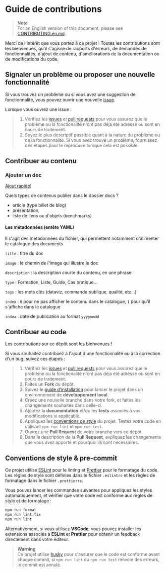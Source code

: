 # Guide de contributions

> **Note**  
> For an English version of this document, please see [CONTRIBUTING.en.md](/CONTRIBUTING.en.md).

Merci de l'intérêt que vous portez à ce projet ! Toutes les contributions sont les bienvenues, qu'il s'agisse de rapports d'erreurs, de demandes de fonctionnalités, d'ajout de contenu, d'améliorations de la documentation ou de modifications du code.

## Signaler un problème ou proposer une nouvelle fonctionnalité

Si vous trouvez un problème ou si vous avez une suggestion de fonctionnalité, vous pouvez ouvrir une nouvelle [issue](https://github.com/datactivist/nextjs-doc/issues/new).

Lorsque vous ouvrez une issue :

> 1. Vérifiez les [issues](https://github.com/datactivist/nextjs-doc/issues) et [pull requests](https://github.com/datactivist/nextjs-doc/pulls) pour vous assurez que le problème ou la fonctionalité n'ont pas déja été adréssé ou sont en cours de traitement.
> 2. Soyez le plus descriptif possible quant à la nature du problème ou de la fonctionnalité. Si vous avez trouvé un problème, fournissez des étapes pour le reproduire lorsque cela est possible.

## Contribuer au contenu

### Ajouter un doc 

[Ajout rapide](https://github.com/datactivist/nextjs-doc/new/main/posts/docs/filename=nom-du-doc.md))

Quels types de contenus publier dans le dossier docs ?
- article (type billet de blog) 
- présentation, 
- liste de liens ou d'objets (benchmarks)

#### Les métadonnées (entête YAML)
Il s'agit des métadonnées du fichier, qui permettent notamment d'alimenter le catalogue des documents

```title``` : titre du doc

```image``` : le chemin de l'image qui illustre le doc

```description``` : la description courte du contenu, en une phrase

```type``` : Formation, Liste, Guide, Cas pratique...

```tags``` : les mots clés (dataviz, commande publique, qualité, etc...)

```index``` : ```0``` pour ne pas afficher le contenu dans le catalogue, ```1``` pour qu'il s'affiche dans le catalogue

```index``` : date de publication au format ```yyyymmdd```



## Contribuer au code

Les contributions sur ce dépôt sont les bienvenues !

Si vous souhaitez contribuez à l'ajout d'une fonctionnalité ou à la correction d'un bug, suivez ces étapes :

> 1. Vérifiez les [issues](https://github.com/datactivist/nextjs-doc/issues) et [pull requests](https://github.com/datactivist/nextjs-doc/pulls) pour vous assurez que le problème ou la fonctionalité n'ont pas déja été adréssé ou sont en cours de traitement.
> 2. Faites un **Fork** du dépôt.
> 3. Suivez le [guide d'installation](/INSTALL.md) pour lancer le projet dans un environnement de **développement local**.
> 4. Créez une nouvelle branche dans votre fork, et faites les changements souhaités dans celle-ci.
> 5. Ajoutez la **documentation** et/ou les **tests** associés à vos modifications si applicable.
> 6. Appliquez les [conventions de style](#conventions-de-style) du projet. Testez votre code en utilisant `npm run lint` et `npm run test`.
> 7. Ouvrez une **Pull Request** de votre branche vers ce dépôt.
> 8. Dans la description de la **Pull Request**, expliquez les changements que vous avez apporté et pourquoi ils sont nécessaires.

## Conventions de style & pre-commit

Ce projet utilise [ESLint](https://eslint.org/) pour le linting et [Prettier](https://prettier.io/) pour le formatage du code. Les règles de style sont définies dans le fichier `.eslintrc` et les règles de formatage dans le fichier `.prettierrc`.

Vous pouvez lancer les commandes suivantes pour appliquez les styles automatiquement, et vérifier que votre code est conforme aux règles de style et de formatage :

```bash
npm run format
npm run lint:fix
npm run lint
```

Alternativement, si vous utilisez **VSCode**, vous pouvez installer les extensions associés à **ESLint** et **Prettier** pour obtenir un feedback directement dans votre éditeur.

> **Warning**  
> Ce projet utilise [husky](https://www.npmjs.com/package/husky) pour s'assurer que le code est conforme avant chaque commit, si `npm run lint` ou `npm run test` renvoie des erreurs, le commit est annulé.
